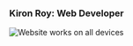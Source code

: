 ### Kiron Roy: Web Developer 


![Website works on all devices](https://cdn.glitch.me/e388522d-6452-490a-b12c-129c1bef4aa2%2FIMG_1091.jpg?v=16334949835293)


